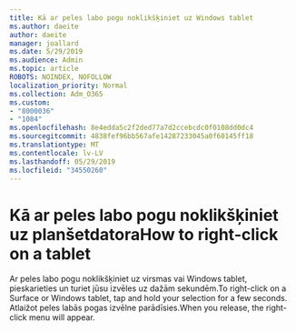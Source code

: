 ```yaml
---
title: Kā ar peles labo pogu noklikšķiniet uz Windows tablet
ms.author: daeite
author: daeite
manager: joallard
ms.date: 5/29/2019
ms.audience: Admin
ms.topic: article
ROBOTS: NOINDEX, NOFOLLOW
localization_priority: Normal
ms.collection: Adm_O365
ms.custom:
- "8000036"
- "1084"
ms.openlocfilehash: 8e4edda5c2f2ded77a7d2ccebcdc0f0108dd0dc4
ms.sourcegitcommit: 4838fef96bb567afe14287233045a0f60145ff18
ms.translationtype: MT
ms.contentlocale: lv-LV
ms.lasthandoff: 05/29/2019
ms.locfileid: "34550260"
---
```

# <a name="how-to-right-click-on-a-tablet"></a><span data-ttu-id="56c34-102">Kā ar peles labo pogu noklikšķiniet uz planšetdatora</span><span class="sxs-lookup"><span data-stu-id="56c34-102">How to right-click on a tablet</span></span>

<span data-ttu-id="56c34-103">Ar peles labo pogu noklikšķiniet uz virsmas vai Windows tablet, pieskarieties un turiet jūsu izvēles uz dažām sekundēm.</span><span class="sxs-lookup"><span data-stu-id="56c34-103">To right-click on a Surface or Windows tablet, tap and hold your selection for a few seconds.</span></span> <span data-ttu-id="56c34-104">Atlaižot peles labās pogas izvēlne parādīsies.</span><span class="sxs-lookup"><span data-stu-id="56c34-104">When you release, the right-click menu will appear.</span></span>